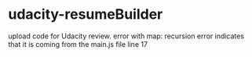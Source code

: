 # udacity-resumeBuilder
upload code for Udacity review. error with map: recursion error indicates that it is coming from the
main.js file line 17
